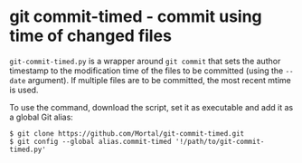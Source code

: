 git commit-timed - commit using time of changed files
=====================================================

`git-commit-timed.py` is a wrapper around `git commit` that sets
the author timestamp to the modification time of the files to be committed
(using the `--date` argument).
If multiple files are to be committed, the most recent mtime is used.

To use the command, download the script, set it as executable and add it as a
global Git alias:

```
$ git clone https://github.com/Mortal/git-commit-timed.git
$ git config --global alias.commit-timed '!/path/to/git-commit-timed.py'
```
